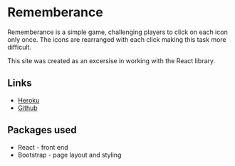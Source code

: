 # Rememberance

Rememberance is a simple game, challenging players to click on each icon only once. The icons are rearranged with each click making this task more difficult.

This site was created as an excersise in working with the React library.

## Links

- [Heroku](https://cpjanz.github.io/rememberance/)
- [Github](https://github.com/CPJanz/rememberance)

## Packages used

- React - front end
- Bootstrap - page layout and styling
